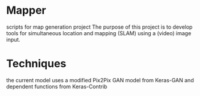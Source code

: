 # Mapper
scripts for map generation project
The purpose of this project is to develop tools for simultaneous location and mapping (SLAM) using a (video) image input.

# Techniques 
the current model uses a modified Pix2Pix GAN model from Keras-GAN and dependent functions from Keras-Contrib 
